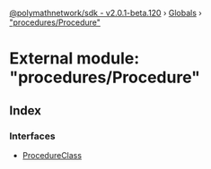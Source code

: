 [@polymathnetwork/sdk - v2.0.1-beta.120](../README.md) › [Globals](../globals.md) › ["procedures/Procedure"](_procedures_procedure_.md)

# External module: "procedures/Procedure"

## Index

### Interfaces

- [ProcedureClass](../interfaces/_procedures_procedure_.procedureclass.md)
